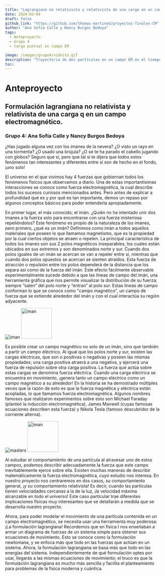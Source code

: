 ```yaml
---
title: "Lagrangiano no relativista y relativista de una carga en un campo electromagnético"
date: 2024-03-04
draft: false
github_link: "https://github.com/thomas-martinod/proyectos-finales-CM"
author: "Ana Sofía Calle y Nancy Burgos Bedoya"
tags:
  - Anteproyecto
  - Grupo 4
  - Carga puntual en campo EM

image: /images/grupo4/videito.gif
description: "Trayectoria de dos partículas en un campo EM en el tiempo"
toc:
---
```


# Anteproyecto

## Formulación lagrangiana no relativista y relativista de una carga q en un campo electromagnético.

### Grupo 4: Ana Sofía Calle y Nancy Burgos Bedoya


¿Has jugado alguna vez con los imanes de la nevera? ¿O visto un rayo en una tormenta? ¿O usado una brújula? ¿O se te ha parado el cabello jugando con globos? Seguro que sí, pero que tal si te dijera que todos estos fenómenos tan interesantes y diferentes entre sí son de hecho en el fondo, ¡uno solo! 

El universo en el que vivimos hay 4 fuerzas que gobiernan todos los fenómenos físicos que observamos a diario. Una de estas importantísimas interacciones se conoce como fuerza electromagnética, la cual describe todos los sucesos curiosos mencionados antes. Pero antes de explicar a profundidad qué es y por qué es tan importante, demos un repaso por algunos conceptos básicos para poder entenderla apropiadamente.

En primer lugar, el más conocido; el imán. ¿Quién no ha intentado unir dos imanes a la fuerza solo para encontrarse con una fuerza misteriosa repeliéndolos? Este fenómeno es propio de la naturaleza de los imanes, pero primero, ¿qué es un imán? Definimos como imán a todos aquellos materiales que poseen lo que llamamos magnetismo, que es la propiedad por la cual ciertos objetos se atraen o repelen. La principal característica de todos los imanes son sus 2 polos magnéticos inseparables, los cuales están ubicados en sus extremos y son denominados norte y sur. Cuando dos polos iguales de un imán se acercan se van a repeler entre sí, mientras que cuando dos polos opuestos se acercan se sienten atraídos. Esta fuerza de atracción o repulsión entre los polos dependerá de la distancia que los separa así como de la fuerza del imán. Este efecto fácilmente observable experimentalmente sucede debido a que las líneas de campo del imán, una herramienta gráfica que nos permite visualizar la distribución de su fuerza; siempre “salen” del polo norte y “entran” al polo sur. Estas líneas de campo conforman lo que se conoce como "campo magnético", un campo de fuerza que se extiende alrededor del imán y con el cual interactúa su región adyacente.

![iman](/images/grupo4/iman.jpeg)
<img src="/images/grupo4/iman.jpeg" alt="iman" width="100">

Es posible crear un campo magnético no solo de un imán, sino que también a partir un campo eléctrico. Al igual que los polos norte y sur, existen las cargas eléctricas, que son o positivas o negativas y poseen las mismas propiedades; una carga positiva atraerá a una negativa, y ejercerá una fuerza de repulsión sobre otra carga positiva. La fuerza que actúa sobre estas cargas se denomina fuerza eléctrica. Cuando una carga eléctrica se encuentra en movimiento, ¡genera tanto un campo eléctrico como un campo magnético a su alrededor! En la historia se ha demostrado múltiples veces que la razón de esto es que la fuerza magnética y eléctrica están acopladas, lo que llamamos fuerza electromagnética. Algunos nombres famosos que realizaron experimentos sobre esto son Michael Faraday (planteó la inducción electromagnética), James Maxwell (cuyas famosas ecuaciones describen esta fuerza) y Nikola Tesla (famoso descubridor de la corriente alterna).

![masters](/images/grupo4/masters.png)
<img src="/images/grupo4/masters.png" alt="iman" width="100">

Al estudiar el comportamiento de una partícula al atravesar uno de estos campos, podemos describir adecuadamente la fuerza que este campo inevitablemente ejerce sobre ella. Existen muchas maneras de describir matemáticamente la fuerza electromagnética, cuyo estudio nos interesa. En nuestro proyecto nos centraremos en dos casos, su comportamiento general, ¡y su comportamiento relativista! Es decir, cuando las partículas tienen velociadades cercanas a la de la luz, ¡la velocidad máxima alcanzable en todo el universo! Este caso particular trae diferentes implicaciones físicas muy interesantes que se detallarán a medida que se desarrolla nuestro proyecto.

Ahora, para poder modelar el movimiento de una partícula contenida en un campo electromagnético, se necesita usar una herramienta muy poderosa: ¡La formulación lagrangiana! Recordemos que en física I nos enseñaban a armar un diagrama de fuerzas de un sistema simple para obtener sus ecuaciones de movimiento. Esto se conoce como la formulación newtoniana, y se enfoca más que todo en las fuerzas que actúan en un sistema. Ahora, la formulación lagrangiana se basa más que todo en las energías del sistema. Independientemente de qué formulación optes por usar, llegarás a las mismas ecuaciones de movimiento; el truco es que la formulación lagrangiana es mucho más sencilla y facilita el planteamiento para problemas de la física moderna y cuántica. 
